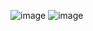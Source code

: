 ![image](https://github.com/SitiMarfungahDwiLestari/PAML_DataKontak/assets/115221965/7a870da7-afbb-4821-aadb-8b08f1a031d1)
![image](https://github.com/SitiMarfungahDwiLestari/PAML_DataKontak/assets/115221965/f8962342-0fee-4456-89fa-ee871af10c20)
